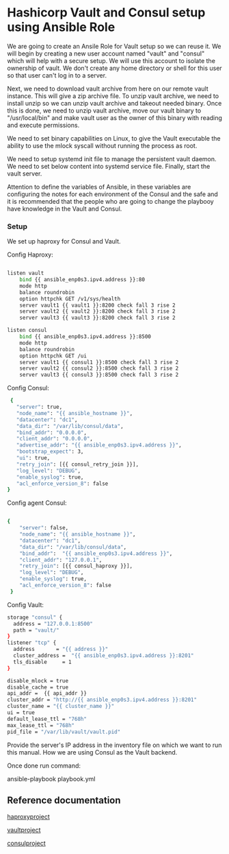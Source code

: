 # Hashicorp Vault and Consul setup using Ansible Role

We are going to create an Ansile Role for Vault setup so we can reuse it. We will begin by creating a new user account named "vault" and "consul" which will help with a secure setup. We will use this account to isolate the ownership of vault. We don't create any home directory or shell for this user so that user can't log in to a server.

Next, we need to download vault archive from here on our remote vault instance. This will give a zip archive file. To unzip vault archive, we need to install unzip so we can unzip vault archive and takeout needed binary. Once this is done, we need to unzip vault archive, move our vault binary to "/usr/local/bin" and make vault user as the owner of this binary with reading and execute permissions.

We need to set binary capabilities on Linux, to give the Vault executable the ability to use the mlock syscall without running the process as root.

We need to setup systemd init file to manage the persistent vault daemon. We need to set below content into systemd service file. Finally, start the vault server.

Attention to define the variables of Ansible, in these variables are configuring the notes for each environment of the Consul and the safe and it is recommended that the people who are going to change the playbooy have knowledge in the Vault and Consul.

### Setup

We set up haproxy for Consul and Vault.

Config Haproxy:

```bash

listen vault
    bind {{ ansible_enp0s3.ipv4.address }}:80
    mode http
    balance roundrobin
    option httpchk GET /v1/sys/health
    server vault1 {{ vault1 }}:8200 check fall 3 rise 2
    server vault2 {{ vault2 }}:8200 check fall 3 rise 2
    server vault3 {{ vault3 }}:8200 check fall 3 rise 2

listen consul
    bind {{ ansible_enp0s3.ipv4.address }}:8500
    mode http
    balance roundrobin
    option httpchk GET /ui
    server vault1 {{ consul1 }}:8500 check fall 3 rise 2
    server vault2 {{ consul2 }}:8500 check fall 3 rise 2
    server vault3 {{ consul3 }}:8500 check fall 3 rise 2

```

Config Consul:

```bash
 {
   "server": true,
   "node_name": "{{ ansible_hostname }}",
   "datacenter": "dc1",
   "data_dir": "/var/lib/consul/data",
   "bind_addr": "0.0.0.0",
   "client_addr": "0.0.0.0",
   "advertise_addr": "{{ ansible_enp0s3.ipv4.address }}",
   "bootstrap_expect": 3,
   "ui": true,
   "retry_join": [{{ consul_retry_join }}],
   "log_level": "DEBUG",
   "enable_syslog": true,
   "acl_enforce_version_8": false
}
```
Config agent Consul:

```bash

{
    "server": false,
    "node_name": "{{ ansible_hostname }}",
    "datacenter": "dc1",
    "data_dir": "/var/lib/consul/data",
    "bind_addr":  "{{ ansible_enp0s3.ipv4.address }}",
    "client_addr": "127.0.0.1",
    "retry_join": [{{ consul_haproxy }}],
    "log_level": "DEBUG",
    "enable_syslog": true,
    "acl_enforce_version_8": false
 }
```
Config Vault:

```bash
storage "consul" {
  address = "127.0.0.1:8500"
  path = "vault/"
}
listener "tcp" {
  address       = "{{ address }}"
  cluster_address =  "{{ ansible_enp0s3.ipv4.address }}:8201"
  tls_disable     = 1
}

disable_mlock = true
disable_cache = true
api_addr =  {{ api_addr }}
cluster_addr = "http://{{ ansible_enp0s3.ipv4.address }}:8201" 
cluster_name = "{{ cluster_name }}"
ui = true
default_lease_ttl = "768h"
max_lease_ttl = "768h"
pid_file = "/var/lib/vault/vault.pid"

```

Provide the server's IP address in the inventory file on which we want to run this manual. How we are using Consul as the Vault backend.

Once done run command:

ansible-playbook playbook.yml

## Reference documentation
[haproxyproject](http://www.haproxy.org)

[vaultproject](https://www.vaultproject.io/docs/install)

[consulproject](https://www.consul.io/docs)
